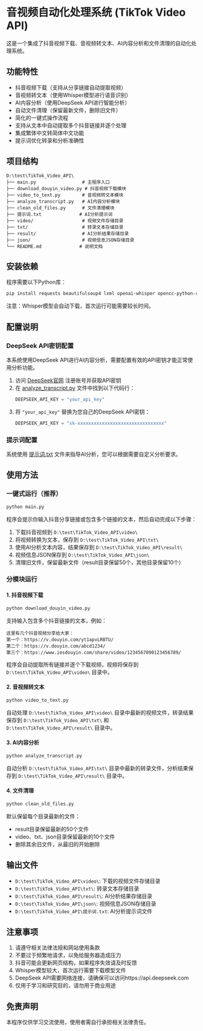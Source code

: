 # 音视频自动化处理系统 (TikTok Video API)

这是一个集成了抖音视频下载、音视频转文本、AI内容分析和文件清理的自动化处理系统。

## 功能特性

- 抖音视频下载（支持从分享链接自动提取视频）
- 音视频转文本（使用Whisper模型进行语音识别）
- AI内容分析（使用DeepSeek API进行智能分析）
- 自动文件清理（保留最新文件，删除旧文件）
- 简化的一键式操作流程
- 支持从文本中自动提取多个抖音链接并逐个处理
- 集成繁体中文转简体中文功能
- 提示词优化转录和分析准确性

## 项目结构

```
D:\test\TikTok_Video_API\
├── main.py                 # 主程序入口
├── download_douyin_video.py # 抖音视频下载模块
├── video_to_text.py        # 音视频转文本模块
├── analyze_transcript.py   # AI内容分析模块
├── clean_old_files.py      # 文件清理模块
├── 提示词.txt              # AI分析提示词
├── video/                  # 视频文件存储目录
├── txt/                    # 转录文本存储目录
├── result/                 # AI分析结果存储目录
├── json/                   # 视频信息JSON存储目录
└── README.md              # 说明文档
```

## 安装依赖

程序需要以下Python库：

```bash
pip install requests beautifulsoup4 lxml openai-whisper opencc-python-reimplemented
```

注意：Whisper模型会自动下载，首次运行可能需要较长时间。

## 配置说明

### DeepSeek API密钥配置

本系统使用DeepSeek API进行AI内容分析，需要配置有效的API密钥才能正常使用分析功能。

1. 访问 [DeepSeek官网](https://www.deepseek.com/) 注册账号并获取API密钥
2. 在 [analyze_transcript.py](file:///d%3A/test/TikTok_Video_API/analyze_transcript.py) 文件中找到以下代码行：
   ```python
   DEEPSEEK_API_KEY = "your_api_key"
   ```
3. 将 `"your_api_key"` 替换为您自己的DeepSeek API密钥：
   ```python
   DEEPSEEK_API_KEY = "sk-xxxxxxxxxxxxxxxxxxxxxxxxxxxxxxxx"
   ```

### 提示词配置

系统使用 [提示词.txt](file:///d%3A/test/TikTok_Video_API/%E6%8F%90%E7%A4%BA%E8%AF%8D.txt) 文件来指导AI分析，您可以根据需要自定义分析要求。

## 使用方法

### 一键式运行（推荐）

```bash
python main.py
```

程序会提示你输入抖音分享链接或包含多个链接的文本，然后自动完成以下步骤：
1. 下载抖音视频到 `D:\test\TikTok_Video_API\video\`
2. 将视频转换为文本，保存到 `D:\test\TikTok_Video_API\txt\`
3. 使用AI分析文本内容，结果保存到 `D:\test\TikTok_Video_API\result\`
4. 视频信息JSON保存到 `D:\test\TikTok_Video_API\json\`
5. 清理旧文件，保留最新文件（result目录保留50个，其他目录保留10个）

### 分模块运行

#### 1. 抖音视频下载

```bash
python download_douyin_video.py
```

支持输入包含多个抖音链接的文本，例如：
```text
这里有几个抖音视频分享给大家：
第一个：https://v.douyin.com/yt1apvLRBTU/
第二个：https://v.douyin.com/abcd1234/
第三个：https://www.iesdouyin.com/share/video/1234567890123456789/
```

程序会自动提取所有链接并逐个下载视频，视频将保存到 `D:\test\TikTok_Video_API\video\` 目录中。

#### 2. 音视频转文本

```bash
python video_to_text.py
```

自动处理 `D:\test\TikTok_Video_API\video\` 目录中最新的视频文件，转录结果保存到 `D:\test\TikTok_Video_API\txt\` 和 `D:\test\TikTok_Video_API\result\` 目录中。

#### 3. AI内容分析

```bash
python analyze_transcript.py
```

自动分析 `D:\test\TikTok_Video_API\txt\` 目录中最新的转录文件，分析结果保存到 `D:\test\TikTok_Video_API\result\` 目录中。

#### 4. 文件清理

```bash
python clean_old_files.py
```

默认保留每个目录最新的文件：
- result目录保留最新的50个文件
- video、txt、json目录保留最新的10个文件
- 删除其余旧文件，从最旧的开始删除

## 输出文件

- `D:\test\TikTok_Video_API\video\`: 下载的视频文件存储目录
- `D:\test\TikTok_Video_API\txt\`: 转录文本存储目录
- `D:\test\TikTok_Video_API\result\`: AI分析结果存储目录
- `D:\test\TikTok_Video_API\json\`: 视频信息JSON存储目录
- `D:\test\TikTok_Video_API\提示词.txt`: AI分析提示词文件

## 注意事项

1. 请遵守相关法律法规和网站使用条款
2. 不要过于频繁地请求，以免给服务器造成压力
3. 抖音可能会更新网页结构，如果程序失效请及时反馈
4. Whisper模型较大，首次运行需要下载模型文件
5. DeepSeek API需要网络连接，请确保可以访问https://api.deepseek.com
6. 仅用于学习和研究目的，请勿用于商业用途

## 免责声明

本程序仅供学习交流使用，使用者需自行承担相关法律责任。
